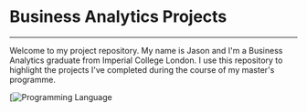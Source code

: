 # Business Analytics Projects

***

Welcome to my project repository. My name is Jason and I'm a Business Analytics graduate from Imperial College London. I use this repository to highlight the projects I've completed during the course of my master's programme.

[![Programming Language](https://github-readme-tech-stack.vercel.app/api/cards?title=Programming+Language&fontSize=16&lineCount=1&line1=python%2Cpython%2C7c7fe6%3Brstudio%2CR%2C8b70e2%3Bpostgresql%2Csql%2C9584ea%3B)
